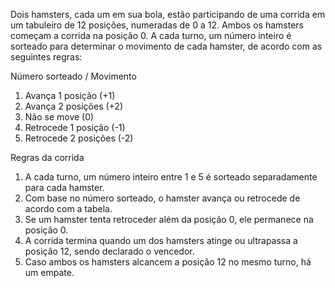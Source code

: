   Dois hamsters, cada um em sua bola, estão participando de uma corrida em um tabuleiro de 12 posições,
numeradas de 0 a 12. Ambos os hamsters começam a corrida na posição 0. A cada turno, um número
inteiro é sorteado para determinar o movimento de cada hamster, de acordo com as seguintes regras:

  Número sorteado / Movimento
1. Avança 1 posição (+1)
2. Avança 2 posições (+2)
3. Não se move (0)
4. Retrocede 1 posição (-1)
5. Retrocede 2 posições (-2)

  Regras da corrida
1. A cada turno, um número inteiro entre 1 e 5 é sorteado separadamente para cada hamster.
2. Com base no número sorteado, o hamster avança ou retrocede de acordo com a tabela.
3. Se um hamster tenta retroceder além da posição 0, ele permanece na posição 0.
4. A corrida termina quando um dos hamsters atinge ou ultrapassa a posição 12, sendo declarado o vencedor.
5. Caso ambos os hamsters alcancem a posição 12 no mesmo turno, há um empate.
